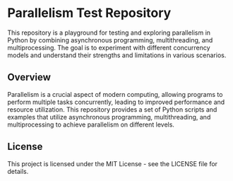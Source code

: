 # Parallelism Test Repository

This repository is a playground for testing and exploring parallelism in Python by combining asynchronous programming, multithreading, and multiprocessing. The goal is to experiment with different concurrency models and understand their strengths and limitations in various scenarios.

## Overview

Parallelism is a crucial aspect of modern computing, allowing programs to perform multiple tasks concurrently, leading to improved performance and resource utilization. This repository provides a set of Python scripts and examples that utilize asynchronous programming, multithreading, and multiprocessing to achieve parallelism on different levels.

## License

This project is licensed under the MIT License - see the LICENSE file for details.

